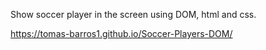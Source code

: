 Show soccer player in the screen using DOM, html and css.

https://tomas-barros1.github.io/Soccer-Players-DOM/

